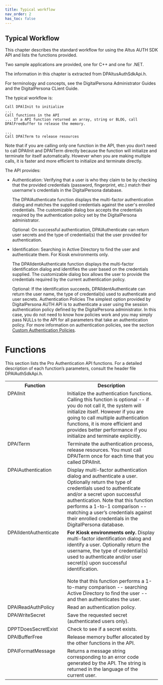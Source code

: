 ```yaml
---
title: Typical workflow
nav_order: 2
has_toc: false
---
```

## Typical Workflow

This chapter describes the standard workflow for using the Altus AUTH SDK API and lists the functions provided.  

Two sample applications are provided, one for C++ and one for .NET.  

The information in this chapter is extracted from DPAltusAuthSdkApi.h.  

For terminology and concepts, see the DigitalPersona Administrator Guides and the DigitalPersona CLient Guide.  

The typical workflow is:  

```  
Call DPAlInit to initialize
...
Call functions in the API
... If a API function returned an array, string or BLOG, call DPAlFreeBuffer to release the memory.  

...  
Call DPAlTerm to release resources  
```  
Note that if you are calling only one function in the API, then you don’t need to call DPAlInit and DPAlTerm directly because the function will initialize and terminate for itself automatically. However when you are making multiple calls, it is faster and more efficient to initialize and terminate directly.  

The API provides:  

- Authentication: Verifying that a user is who they claim to be by checking that the provided credentials (password, fingerprint, etc.) match their username's credentials in the DigitalPersona database.  

  The DPAlAuthenticate function displays the multi-factor authentication dialog and matches the supplied credentials against the user's enrolled credentials. The customizable dialog box accepts the credentials required by the authentication policy set by the DigitalPersona administrator.  

  Optional: On successful authentication, DPAlAuthenticate can return user secrets and the type of credential(s) that the user provided for authentication.
- Identification: Searching in Active Directory to find the user and authenticate them. For Kiosk environments only.  

  The DPAlIdentAuthenticate function displays the multi-factor identification dialog and identifies the user based on the credentials supplied. The customizable dialog box allows the user to provide the credentials required by the current authentication policy.  

  Optional: If the identification succeeds, DPAlIdentAuthenticate can return the user name, the type of credential(s) used to authenticate and user secrets.
Authentication Policies
The simplest option provided by DigitalPersona AUTH API is to authenticate a user using the session authentication policy defined by the DigitalPersona administrator. In this case, you do not need to know how policies work and you may simply pass NULLs to the API for all parameters that take an authentication policy.
For more information on authentication policies, see the section [Custom Authentication Policies]().  

# Functions
This section lists the Pro Authentication API functions. For a detailed description of each function’s parameters, consult the header file DPAlAuthSdkApi.h.


<table style="width:100%;margin-left:auto;margin-right:auto;">
  <tr>
    <th style="width:181px">Function</th>
    <th>Description</th>
  </tr>
  <tr>
    <td valign="top" >DPAlInit</td>
    <td>Initialize the authentication functions.
  Calling this function is optional -- if you do not call it, the system will initialize itself. However if you are going to call multiple authentication functions, it is more efficient and provides better performance if you initialize and terminate explicitly.</td>
  </tr>
  <tr>
    <td  valign="top">DPAlTerm</td>
    <td>Terminate the authentication process, release resources.
    You must call DPAlTerm once for each time that you called DPAlInit.
</td>
<tr>
  <td  valign="top">DPAlAuthentication</td>
  <td>Display multi-factor authentication dialog and authenticate a user. Optionally return the type of credentials used to authenticate and/or a secret upon successful authentication.
  Note that this function performs a 1-to-1 comparison -- matching a user’s credentials against their enrolled credentials in the DigitalPersona database.
</td>
<tr>
  <td  valign="top">DPAlIdentAuthenticate</td>
  <td><b>For Kiosk environments only.</b> Display multi-factor identification dialog and identify a user. Optionally return the username, the type of credential(s) used to authenticate and/or user secret(s) upon successful identification.</br></br>
  Note that this function performs a 1-to-many comparison -- searching Active Directory to find the user -- and then authenticates the user.
</td>
<tr>
  <td  valign="top">DPAlReadAuthPolicy</td>
  <td>	Read an authentication policy.
</td>
<tr>
  <td  valign="top">DPAlWriteSecret</td>
  <td>	Save the requested secret (authenticated users only).
</td>
<tr>
  <td  valign="top">DPPTDoesSecretExist</td>
  <td>Check to see if a secret exists.
</td>
<tr>
  <td  valign="top">DPAlBufferFree</td>
  <td>Release memory buffer allocated by the other functions in the API.
</td><tr>
  <td  valign="top">DPAlFormatMessage</td>
  <td>Returns a message string corresponding to an error code generated by the API. The string is returned in the language of the current user.
</td>
  </tr>
</table>  
